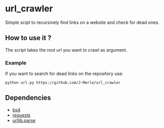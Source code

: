 # url_crawler

Simple scipt to recursively find links on a website and check for dead ones.

## How to use it ?
The script takes the root url you want to crawl as argument.

### Example

If you want to search for dead links on the repository use:

`python url.py https://github.com/J-Merle/url_crawler`

## Dependencies
- [bs4](https://pypi.python.org/pypi/beautifulsoup4/4.3.2 "bs4")
- [requests](https://pypi.python.org/pypi/requests "requests")
- [urllib.parse](https://docs.python.org/3/library/urllib.parse.html "urllib.parse")
